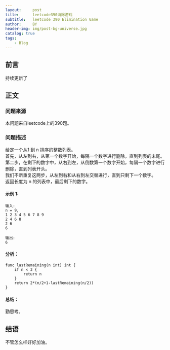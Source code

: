 ```yaml
---
layout:     post
title:      leetcode390消除游戏
subtitle:   leetcode 390 Elimination Game
author:     BY
header-img: img/post-bg-universe.jpg
catalog: true
tags:
    - Blog
---
```



## 前言

持续更新了

## 正文

### 问题来源

本问题来自leetcode上的390题。 

### 问题描述

给定一个从1 到 n 排序的整数列表。  
首先，从左到右，从第一个数字开始，每隔一个数字进行删除，直到列表的末尾。  
第二步，在剩下的数字中，从右到左，从倒数第一个数字开始，每隔一个数字进行删除，直到列表开头。  
我们不断重复这两步，从左到右和从右到左交替进行，直到只剩下一个数字。  
返回长度为 n 的列表中，最后剩下的数字。  

#### 示例 1:
```
输入:
n = 9,
1 2 3 4 5 6 7 8 9
2 4 6 8
2 6
6

输出:
6
```

#### 分析：  
```
func lastRemaining(n int) int {
    if n < 3 {
        return n
    }
    return 2*(n/2+1-lastRemaining(n/2))
}
```

#### 总结：
勤思考。  

## 结语
不管怎么样好好加油。
